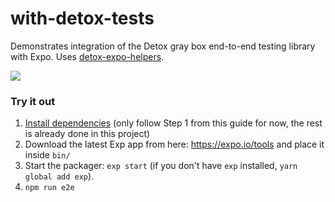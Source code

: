 # with-detox-tests

Demonstrates integration of the Detox gray box end-to-end testing library with Expo. Uses [detox-expo-helpers](https://github.com/expo/detox-expo-helpers).

![](https://raw.githubusercontent.com/expo/with-detox-tests/master/example.gif)

### Try it out

1. [Install dependencies](https://github.com/wix/detox/blob/master/docs/Introduction.GettingStarted.md#step-1-install-dependencies) (only follow Step 1 from this guide for now, the rest is already done in this project)
2. Download the latest Exp app from here: https://expo.io/tools and place it inside `bin/`
2. Start the packager: `exp start` (if you don't have `exp` installed, `yarn global add exp`).
3. `npm run e2e`
